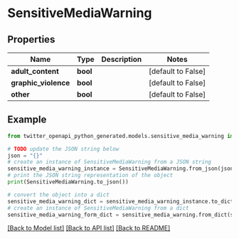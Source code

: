 # SensitiveMediaWarning


## Properties

Name | Type | Description | Notes
------------ | ------------- | ------------- | -------------
**adult_content** | **bool** |  | [default to False]
**graphic_violence** | **bool** |  | [default to False]
**other** | **bool** |  | [default to False]

## Example

```python
from twitter_openapi_python_generated.models.sensitive_media_warning import SensitiveMediaWarning

# TODO update the JSON string below
json = "{}"
# create an instance of SensitiveMediaWarning from a JSON string
sensitive_media_warning_instance = SensitiveMediaWarning.from_json(json)
# print the JSON string representation of the object
print(SensitiveMediaWarning.to_json())

# convert the object into a dict
sensitive_media_warning_dict = sensitive_media_warning_instance.to_dict()
# create an instance of SensitiveMediaWarning from a dict
sensitive_media_warning_form_dict = sensitive_media_warning.from_dict(sensitive_media_warning_dict)
```
[[Back to Model list]](../README.md#documentation-for-models) [[Back to API list]](../README.md#documentation-for-api-endpoints) [[Back to README]](../README.md)



